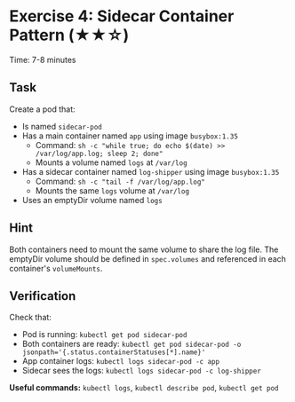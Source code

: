 # Exercise 4: Sidecar Container Pattern (★★☆)

Time: 7-8 minutes

## Task

Create a pod that:

- Is named `sidecar-pod`
- Has a main container named `app` using image `busybox:1.35`
  - Command: `sh -c "while true; do echo $(date) >> /var/log/app.log; sleep 2; done"`
  - Mounts a volume named `logs` at `/var/log`
- Has a sidecar container named `log-shipper` using image `busybox:1.35`
  - Command: `sh -c "tail -f /var/log/app.log"`
  - Mounts the same `logs` volume at `/var/log`
- Uses an emptyDir volume named `logs`

## Hint

Both containers need to mount the same volume to share the log file. The emptyDir volume should be defined in
`spec.volumes` and referenced in each container's `volumeMounts`.

## Verification

Check that:

- Pod is running: `kubectl get pod sidecar-pod`
- Both containers are ready: `kubectl get pod sidecar-pod -o jsonpath='{.status.containerStatuses[*].name}'`
- App container logs: `kubectl logs sidecar-pod -c app`
- Sidecar sees the logs: `kubectl logs sidecar-pod -c log-shipper`

**Useful commands:** `kubectl logs`, `kubectl describe pod`, `kubectl get pod`
